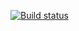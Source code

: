 [![Build status](https://ci.appveyor.com/api/projects/status/o039kjyffoa50n8a?svg=true)](https://ci.appveyor.com/project/thatmarcello/automation2api)
